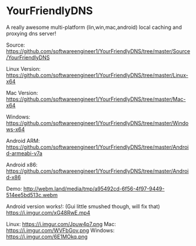 # YourFriendlyDNS
A really awesome multi-platform (lin,win,mac,android) local caching and proxying dns server!

Source:
https://github.com/softwareengineer1/YourFriendlyDNS/tree/master/Source/YourFriendlyDNS

Linux Version:
https://github.com/softwareengineer1/YourFriendlyDNS/tree/master/Linux-x64

Mac Version:
https://github.com/softwareengineer1/YourFriendlyDNS/tree/master/Mac-x64

Windows:
https://github.com/softwareengineer1/YourFriendlyDNS/tree/master/Windows-x64

Android ARM:
https://github.com/softwareengineer1/YourFriendlyDNS/tree/master/Android-armeabi-v7a

Android x86:
https://github.com/softwareengineer1/YourFriendlyDNS/tree/master/Android-x86

Demo:
http://webm.land/media/tmp/a95492cd-6f56-4f97-9449-514ee5bd513c.webm

Android version works!: (Gui little smushed though, will fix that)
https://i.imgur.com/xG48RwE.mp4

Linux:
https://i.imgur.com/Jpuw4p7.png
Mac:
https://i.imgur.com/WVFbGov.png
Windows:
https://i.imgur.com/6E1MOkq.png

